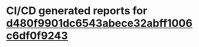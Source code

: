 # CI/CD generated reports for [d480f9901dc6543abece32abff1006c6df0f9243](https://github.com/hydephp/develop/commit/d480f9901dc6543abece32abff1006c6df0f9243)
